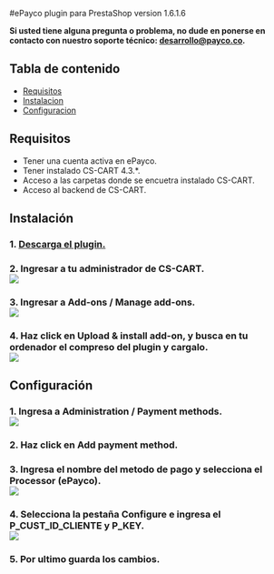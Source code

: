 #ePayco plugin para PrestaShop version 1.6.1.6

**Si usted tiene alguna pregunta o problema, no dude en ponerse en contacto con nuestro soporte técnico: desarrollo@payco.co.**

## Tabla de contenido

* [Requisitos](#requisitos)
* [Instalacion](#instalación)
* [Configuracion](#configuración)

## Requisitos

* Tener una cuenta activa en ePayco.
* Tener instalado CS-CART 4.3.*. 
* Acceso a las carpetas donde se encuetra instalado CS-CART.
* Acceso al backend de CS-CART.

## Instalación

### 1. [Descarga el plugin.](http://dev-plugins.info/cscart-tuto/epayco.zip)
### 2. Ingresar a tu administrador de CS-CART. <br/><img src="http://dev-plugins.info/cscart-tuto/1.png">
### 3. Ingresar a Add-ons / Manage add-ons. <br/><img src="http://dev-plugins.info/cscart-tuto/2.png">
### 4. Haz click en Upload & install add-on, y busca en tu ordenador el compreso del plugin y cargalo. <br/><img src="http://dev-plugins.info/cscart-tuto/3.png">

## Configuración

### 1. Ingresa a Administration / Payment methods. <br/><img src="http://dev-plugins.info/cscart-tuto/4.png">
### 2. Haz click en Add payment method.
### 3. Ingresa el nombre del metodo de pago y selecciona el Processor (ePayco).<br/><img src="http://dev-plugins.info/cscart-tuto/5.png">
### 4. Selecciona la pestaña Configure e ingresa el P_CUST_ID_CLIENTE y P_KEY.<br/><img src="http://dev-plugins.info/cscart-tuto/6.png">
### 5. Por ultimo guarda los cambios.